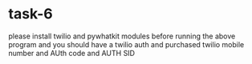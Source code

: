 # task-6

please install twilio and pywhatkit modules before running the above program 
and you should have a twilio auth and purchased  twilio mobile number and AUth code and AUTH SID
